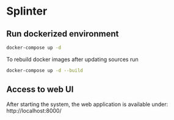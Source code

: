 # Splinter

## Run dockerized environment

```bash
docker-compose up -d
```

To rebuild docker images after updating sources run

```bash
docker-compose up -d --build
```

## Access to web UI

After starting the system, the web application is available under: http://localhost:8000/
